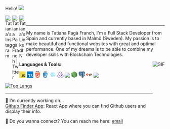 Hello! <img src="https://media.giphy.com/media/hvRJCLFzcasrR4ia7z/giphy.gif" width="25px">

<a href="https://www.instagram.com/tat_franch/">
  <img align="left" alt="Tatiana's Instagram" width="22px" src="https://raw.githubusercontent.com/hussainweb/hussainweb/main/icons/instagram.png" />
</a>
<a href="https://twitter.com/tatfranch">
  <img align="left" alt="Tatiana Pagà Franch | Twitter" width="22px" src="https://raw.githubusercontent.com/peterthehan/peterthehan/master/assets/twitter.svg" />
</a>
<a href="https://www.linkedin.com/in/tatiana-pag%C3%A0-franch-136800a1/?locale=en_US">
  <img align="left" alt="Tatiana's LinkedIN" width="22px" src="https://raw.githubusercontent.com/peterthehan/peterthehan/master/assets/linkedin.svg" />
</a>

<br />
<hr />

My name is Tatiana Pagà Franch, I'm a Full Stack Developer from Spain and currently based in Malmö (Sweden). My passion is to make beautiful and functional websites with great and optimal performance. One of my dreams is to be able to combine my developer skills with Blockchain Technologies.

<img align="right" alt="GIF" src="https://media2.giphy.com/media/LWJ7cKyiWPCnVyuAhT/giphy.gif?cid=ecf05e474xrord02a56k1rd6dttky6r13ibzm935dzhq88a0&rid=giphy.gif&ct=g" height="280"/>

**Languages & Tools:**

<code><img height="20" src="https://raw.githubusercontent.com/github/explore/80688e429a7d4ef2fca1e82350fe8e3517d3494d/topics/javascript/javascript.png"></code>
<code><img height="20" src="https://raw.githubusercontent.com/github/explore/80688e429a7d4ef2fca1e82350fe8e3517d3494d/topics/typescript/typescript.png"></code>
<code><img height="20" src="https://raw.githubusercontent.com/github/explore/80688e429a7d4ef2fca1e82350fe8e3517d3494d/topics/html/html.png"></code>
<code><img height="20" src="https://raw.githubusercontent.com/github/explore/80688e429a7d4ef2fca1e82350fe8e3517d3494d/topics/css/css.png"></code>
<code><img height="20" src="https://raw.githubusercontent.com/github/explore/80688e429a7d4ef2fca1e82350fe8e3517d3494d/topics/react/react.png"></code>
<code><img height="20" src="https://raw.githubusercontent.com/github/explore/80688e429a7d4ef2fca1e82350fe8e3517d3494d/topics/redux/redux.png"></code>
<code><img height="20" src="https://symbols.getvecta.com/stencil_81/10_gatsbyjs-icon.1eebf66862.svg"></code>
<code><img height="20" src="https://raw.githubusercontent.com/github/explore/80688e429a7d4ef2fca1e82350fe8e3517d3494d/topics/nodejs/nodejs.png"></code>
<code><img height="20" src="https://raw.githubusercontent.com/github/explore/80688e429a7d4ef2fca1e82350fe8e3517d3494d/topics/postgresql/postgresql.png"></code>
<code><img height="20" src="https://raw.githubusercontent.com/github/explore/80688e429a7d4ef2fca1e82350fe8e3517d3494d/topics/git/git.png"></code>
<code><img height="20" src="https://symbols.getvecta.com/stencil_73/94_amazon-web-services-icon.8cfc0dbbf2.svg"></code>


[![Top Langs](https://github-readme-stats.vercel.app/api/top-langs/?username=tatfranch&layout=compact)](https://github.com/tatfranch/github-readme-stats)

<hr />

🔭 I’m currently working on...<br />
  [Github Finder App](https://github.com/tatfranch/github-finder-app): React App where you can find Github users and display their info.

💼 Do you wanna connect? You can reach me here: [email](mailto:tatianapagafranch@gmail.com)

<!--
**tatfranch/tatfranch** is a ✨ _special_ ✨ repository because its `README.md` (this file) appears on your GitHub profile.

Here are some ideas to get you started:

- 🔭 I’m currently working on ...
- 🌱 I’m currently learning ...
- 👯 I’m looking to collaborate on ...
- 🤔 I’m looking for help with ...
- 💬 Ask me about ...
- 📫 How to reach me: ...
- 😄 Pronouns: ...
- ⚡ Fun fact: ...
-->
